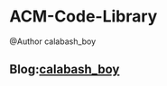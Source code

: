 # ACM-Code-Library
@Author calabash_boy

## Blog:[calabash_boy](http://blog.csdn.net/calabash_boy)



